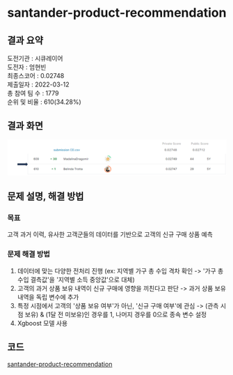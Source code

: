 # santander-product-recommendation

## 결과 요약
도전기관 : 시큐레이어    
도전자 : 엄현빈     
최종스코어 : 0.02748     
제출일자 : 2022-03-12      
총 참여 팀 수 : 1779      
순위 및 비율 : 610(34.28%)      

## 결과 화면
![score_santander_product_recommendation](./img/score_santander_product_recommendation.PNG)

## 문제 설명, 해결 방법
### 목표
고객 과거 이력, 유사한 고객군들의 데이터를 기반으로 고객의 신규 구매 상품 예측

### 문제 해결 방법
1. 데이터에 맞는 다양한 전처리 진행 (ex: 지역별 가구 총 수입 격차 확인 -> '가구 총 수입 결측값'을 '지역별 소득 중앙값'으로 대체)
2. 고객의 과거 상품 보유 내역이 신규 구매에 영향을 끼친다고 판단 -> 과거 상품 보유 내역을 독립 변수에 추가
3. 특정 시점에서 고객의 '상품 보유 여부'가 아닌, '신규 구매 여부'에 관심 -> (관측 시점 보유) & (1달 전 미보유)인 경우를 1, 나머지 경우를 0으로 종속 변수 설정
4. Xgboost 모델 사용

## 코드
[santander-product-recommendation](kaggle/santander-product-recommendation/santander-product-recommendation.ipynb)
